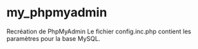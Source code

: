 # my_phpmyadmin
Recréation de PhpMyAdmin
Le fichier config.inc.php contient les paramètres pour la base MySQL.
